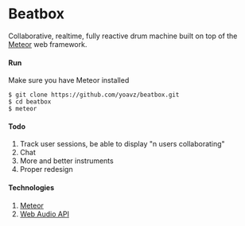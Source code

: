 Beatbox
=======

Collaborative, realtime, fully reactive drum machine built on top of the [Meteor](https://www.meteor.com/) web framework.

#### Run

Make sure you have Meteor installed

    $ git clone https://github.com/yoavz/beatbox.git
    $ cd beatbox
    $ meteor

#### Todo

1. Track user sessions, be able to display "n users collaborating"
2. Chat
3. More and better instruments
4. Proper redesign

#### Technologies

1. [Meteor](https://www.meteor.com)
2. [Web Audio API](https://dvcs.w3.org/hg/audio/raw-file/tip/webaudio/specification.html)
